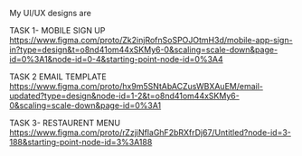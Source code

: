 My UI/UX designs are 

TASK 1-
MOBILE SIGN UP
https://www.figma.com/proto/Zk2injRofnSoSPOJOtmH3d/mobile-app-sign-in?type=design&t=o8nd41om44xSKMy6-0&scaling=scale-down&page-id=0%3A1&node-id=0-4&starting-point-node-id=0%3A4

TASK 2
EMAIL TEMPLATE
https://www.figma.com/proto/hx9m5SNtAbACZusWBXAuEM/email-updated?type=design&node-id=1-2&t=o8nd41om44xSKMy6-0&scaling=scale-down&page-id=0%3A1

TASK 3-
RESTAURENT MENU
https://www.figma.com/proto/rZzjiNflaGhF2bRXfrDj67/Untitled?node-id=3-188&starting-point-node-id=3%3A188
